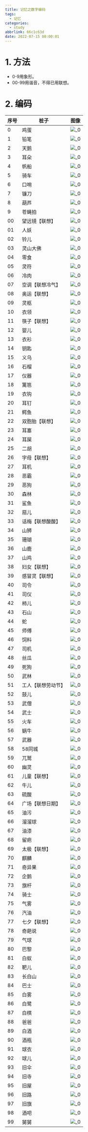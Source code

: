 ```yaml
---
title: 记忆之数字编码
tags:
  - 记忆
categories:
  - study
abbrlink: 66c1c63d
date: 2022-07-15 00:00:01
---
```


# 1. 方法

+ 0-9用象形。
+ 00-99用谐音，不得已用联想。

<!-- more -->

# 2. 编码

| 序号 | 桩子 | 图像 |
| ---- | ------ | -------------------------------- |
| 0    | 鸡蛋 | ![_0](%E8%AE%B0%E5%BF%86%E4%B9%8B%E6%95%B0%E5%AD%97%E7%BC%96%E7%A0%81/a0.jpg) |
| 1    | 铅笔 | ![_0](%E8%AE%B0%E5%BF%86%E4%B9%8B%E6%95%B0%E5%AD%97%E7%BC%96%E7%A0%81/a1.jpg) |
| 2    | 天鹅 | ![_0](%E8%AE%B0%E5%BF%86%E4%B9%8B%E6%95%B0%E5%AD%97%E7%BC%96%E7%A0%81/a2.jpg) |
| 3    | 耳朵 | ![_0](%E8%AE%B0%E5%BF%86%E4%B9%8B%E6%95%B0%E5%AD%97%E7%BC%96%E7%A0%81/a3.jpg) |
| 4    | 帆船 | ![_0](%E8%AE%B0%E5%BF%86%E4%B9%8B%E6%95%B0%E5%AD%97%E7%BC%96%E7%A0%81/a4.jpg) |
| 5    | 骑车 | ![_0](%E8%AE%B0%E5%BF%86%E4%B9%8B%E6%95%B0%E5%AD%97%E7%BC%96%E7%A0%81/a5.jpg) |
| 6    | 口哨 | ![_0](%E8%AE%B0%E5%BF%86%E4%B9%8B%E6%95%B0%E5%AD%97%E7%BC%96%E7%A0%81/a6.jpg) |
| 7    | 镰刀 | ![_0](%E8%AE%B0%E5%BF%86%E4%B9%8B%E6%95%B0%E5%AD%97%E7%BC%96%E7%A0%81/a7.jpg) |
| 8    | 葫芦 | ![_0](%E8%AE%B0%E5%BF%86%E4%B9%8B%E6%95%B0%E5%AD%97%E7%BC%96%E7%A0%81/a8.jpg) |
| 9    | 苍蝇拍 | ![_0](%E8%AE%B0%E5%BF%86%E4%B9%8B%E6%95%B0%E5%AD%97%E7%BC%96%E7%A0%81/a9.jpg) |
| 00    | 望远镜【联想】 | ![_0](%E8%AE%B0%E5%BF%86%E4%B9%8B%E6%95%B0%E5%AD%97%E7%BC%96%E7%A0%81/00.jpg) |
| 01    | 人妖 | ![_0](%E8%AE%B0%E5%BF%86%E4%B9%8B%E6%95%B0%E5%AD%97%E7%BC%96%E7%A0%81/01.jpg) |
| 02    | 铃儿 | ![_0](%E8%AE%B0%E5%BF%86%E4%B9%8B%E6%95%B0%E5%AD%97%E7%BC%96%E7%A0%81/02.jpg) |
| 03   | 灵山大佛 | ![_0](%E8%AE%B0%E5%BF%86%E4%B9%8B%E6%95%B0%E5%AD%97%E7%BC%96%E7%A0%81/03.jpg) |
| 04   | 零食 | ![_0](%E8%AE%B0%E5%BF%86%E4%B9%8B%E6%95%B0%E5%AD%97%E7%BC%96%E7%A0%81/04.jpg) |
| 05   | 灵符 | ![_0](%E8%AE%B0%E5%BF%86%E4%B9%8B%E6%95%B0%E5%AD%97%E7%BC%96%E7%A0%81/05.jpg) |
| 06   | 冷肉 | ![_0](%E8%AE%B0%E5%BF%86%E4%B9%8B%E6%95%B0%E5%AD%97%E7%BC%96%E7%A0%81/06.jpg) |
| 07   | 空调【联想冷气】 | ![_0](%E8%AE%B0%E5%BF%86%E4%B9%8B%E6%95%B0%E5%AD%97%E7%BC%96%E7%A0%81/07.jpg) |
| 08   | 奥运【联想】 | ![_0](%E8%AE%B0%E5%BF%86%E4%B9%8B%E6%95%B0%E5%AD%97%E7%BC%96%E7%A0%81/08.jpg) |
| 09   | 灵柩 | ![_0](%E8%AE%B0%E5%BF%86%E4%B9%8B%E6%95%B0%E5%AD%97%E7%BC%96%E7%A0%81/09.jpg) |
| 10   | 衣领 | ![_0](%E8%AE%B0%E5%BF%86%E4%B9%8B%E6%95%B0%E5%AD%97%E7%BC%96%E7%A0%81/10.jpg) |
| 11   | 筷子【联想】 | ![_0](%E8%AE%B0%E5%BF%86%E4%B9%8B%E6%95%B0%E5%AD%97%E7%BC%96%E7%A0%81/11.jpg) |
| 12   | 婴儿 | ![_0](%E8%AE%B0%E5%BF%86%E4%B9%8B%E6%95%B0%E5%AD%97%E7%BC%96%E7%A0%81/12.jpg) |
| 13   | 衣衫 | ![_0](%E8%AE%B0%E5%BF%86%E4%B9%8B%E6%95%B0%E5%AD%97%E7%BC%96%E7%A0%81/13.jpg) |
| 14   | 钥匙 | ![_0](%E8%AE%B0%E5%BF%86%E4%B9%8B%E6%95%B0%E5%AD%97%E7%BC%96%E7%A0%81/14.jpg) |
| 15   | 义乌 | ![_0](%E8%AE%B0%E5%BF%86%E4%B9%8B%E6%95%B0%E5%AD%97%E7%BC%96%E7%A0%81/15.jpg) |
| 16   | 石榴 | ![_0](%E8%AE%B0%E5%BF%86%E4%B9%8B%E6%95%B0%E5%AD%97%E7%BC%96%E7%A0%81/16.jpg) |
| 17   | 仪器 | ![_0](%E8%AE%B0%E5%BF%86%E4%B9%8B%E6%95%B0%E5%AD%97%E7%BC%96%E7%A0%81/17.jpg) |
| 18   | 篱笆 | ![_0](%E8%AE%B0%E5%BF%86%E4%B9%8B%E6%95%B0%E5%AD%97%E7%BC%96%E7%A0%81/18.jpg) |
| 19   | 衣钩 | ![_0](%E8%AE%B0%E5%BF%86%E4%B9%8B%E6%95%B0%E5%AD%97%E7%BC%96%E7%A0%81/19.jpg) |
| 20   | 耳钉 | ![_0](%E8%AE%B0%E5%BF%86%E4%B9%8B%E6%95%B0%E5%AD%97%E7%BC%96%E7%A0%81/20.jpg) |
| 21   | 鳄鱼 | ![_0](%E8%AE%B0%E5%BF%86%E4%B9%8B%E6%95%B0%E5%AD%97%E7%BC%96%E7%A0%81/21.jpg) |
| 22   | 双胞胎【联想】 | ![_0](%E8%AE%B0%E5%BF%86%E4%B9%8B%E6%95%B0%E5%AD%97%E7%BC%96%E7%A0%81/22.jpg) |
| 23   | 耳塞 | ![_0](%E8%AE%B0%E5%BF%86%E4%B9%8B%E6%95%B0%E5%AD%97%E7%BC%96%E7%A0%81/23.jpg) |
| 24   | 耳屎 | ![_0](%E8%AE%B0%E5%BF%86%E4%B9%8B%E6%95%B0%E5%AD%97%E7%BC%96%E7%A0%81/24.jpg) |
| 25   | 二胡 | ![_0](%E8%AE%B0%E5%BF%86%E4%B9%8B%E6%95%B0%E5%AD%97%E7%BC%96%E7%A0%81/25.jpg) |
| 26   | 字母【联想】 | ![_0](%E8%AE%B0%E5%BF%86%E4%B9%8B%E6%95%B0%E5%AD%97%E7%BC%96%E7%A0%81/26.jpg) |
| 27   | 耳机 | ![_0](%E8%AE%B0%E5%BF%86%E4%B9%8B%E6%95%B0%E5%AD%97%E7%BC%96%E7%A0%81/27.jpg) |
| 28   | 恶霸 | ![_0](%E8%AE%B0%E5%BF%86%E4%B9%8B%E6%95%B0%E5%AD%97%E7%BC%96%E7%A0%81/28.jpg) |
| 29   | 恶狗 | ![_0](%E8%AE%B0%E5%BF%86%E4%B9%8B%E6%95%B0%E5%AD%97%E7%BC%96%E7%A0%81/29.jpg) |
| 30   | 森林 | ![_0](%E8%AE%B0%E5%BF%86%E4%B9%8B%E6%95%B0%E5%AD%97%E7%BC%96%E7%A0%81/30.jpg) |
| 31   | 鲨鱼 | ![_0](%E8%AE%B0%E5%BF%86%E4%B9%8B%E6%95%B0%E5%AD%97%E7%BC%96%E7%A0%81/31.jpg) |
| 32   | 扇儿 | ![_0](%E8%AE%B0%E5%BF%86%E4%B9%8B%E6%95%B0%E5%AD%97%E7%BC%96%E7%A0%81/32.jpg) |
| 33   | 话梅【联想酸酸】 | ![_0](%E8%AE%B0%E5%BF%86%E4%B9%8B%E6%95%B0%E5%AD%97%E7%BC%96%E7%A0%81/33.jpg) |
| 34   | 山狮 | ![_0](%E8%AE%B0%E5%BF%86%E4%B9%8B%E6%95%B0%E5%AD%97%E7%BC%96%E7%A0%81/34.jpg) |
| 35   | 珊瑚 | ![_0](%E8%AE%B0%E5%BF%86%E4%B9%8B%E6%95%B0%E5%AD%97%E7%BC%96%E7%A0%81/35.jpg) |
| 36   | 山鹿 | ![_0](%E8%AE%B0%E5%BF%86%E4%B9%8B%E6%95%B0%E5%AD%97%E7%BC%96%E7%A0%81/36.jpg) |
| 37   | 山鸡 | ![_0](%E8%AE%B0%E5%BF%86%E4%B9%8B%E6%95%B0%E5%AD%97%E7%BC%96%E7%A0%81/37.jpg) |
| 38   | 妇女【联想】 | ![_0](%E8%AE%B0%E5%BF%86%E4%B9%8B%E6%95%B0%E5%AD%97%E7%BC%96%E7%A0%81/38.jpg) |
| 39   | 感冒灵【联想】 | ![_0](%E8%AE%B0%E5%BF%86%E4%B9%8B%E6%95%B0%E5%AD%97%E7%BC%96%E7%A0%81/39.jpg) |
| 40   | 司令 | ![_0](%E8%AE%B0%E5%BF%86%E4%B9%8B%E6%95%B0%E5%AD%97%E7%BC%96%E7%A0%81/40.jpg) |
| 41   | 司仪 | ![_0](%E8%AE%B0%E5%BF%86%E4%B9%8B%E6%95%B0%E5%AD%97%E7%BC%96%E7%A0%81/41.jpg) |
| 42   | 柿儿 | ![_0](%E8%AE%B0%E5%BF%86%E4%B9%8B%E6%95%B0%E5%AD%97%E7%BC%96%E7%A0%81/42.jpg) |
| 43   | 石山 | ![_0](%E8%AE%B0%E5%BF%86%E4%B9%8B%E6%95%B0%E5%AD%97%E7%BC%96%E7%A0%81/43.jpg) |
| 44   | 蛇 | ![_0](%E8%AE%B0%E5%BF%86%E4%B9%8B%E6%95%B0%E5%AD%97%E7%BC%96%E7%A0%81/44.jpg) |
| 45   | 师傅 | ![_0](%E8%AE%B0%E5%BF%86%E4%B9%8B%E6%95%B0%E5%AD%97%E7%BC%96%E7%A0%81/45.jpg) |
| 46   | 饲料 | ![_0](%E8%AE%B0%E5%BF%86%E4%B9%8B%E6%95%B0%E5%AD%97%E7%BC%96%E7%A0%81/46.jpg) |
| 47   | 司机 | ![_0](%E8%AE%B0%E5%BF%86%E4%B9%8B%E6%95%B0%E5%AD%97%E7%BC%96%E7%A0%81/47.jpg) |
| 48   | 丝瓜 | ![_0](%E8%AE%B0%E5%BF%86%E4%B9%8B%E6%95%B0%E5%AD%97%E7%BC%96%E7%A0%81/48.jpg) |
| 49   | 死狗 | ![_0](%E8%AE%B0%E5%BF%86%E4%B9%8B%E6%95%B0%E5%AD%97%E7%BC%96%E7%A0%81/49.jpg) |
| 50   | 武林 | ![_0](%E8%AE%B0%E5%BF%86%E4%B9%8B%E6%95%B0%E5%AD%97%E7%BC%96%E7%A0%81/50.jpg) |
| 51   | 工人【联想劳动节】 | ![_0](%E8%AE%B0%E5%BF%86%E4%B9%8B%E6%95%B0%E5%AD%97%E7%BC%96%E7%A0%81/51.jpg) |
| 52   | 鼓儿 | ![_0](%E8%AE%B0%E5%BF%86%E4%B9%8B%E6%95%B0%E5%AD%97%E7%BC%96%E7%A0%81/52.jpg) |
| 53   | 武僧 | ![_0](%E8%AE%B0%E5%BF%86%E4%B9%8B%E6%95%B0%E5%AD%97%E7%BC%96%E7%A0%81/53.jpg) |
| 54   | 武士 | ![_0](%E8%AE%B0%E5%BF%86%E4%B9%8B%E6%95%B0%E5%AD%97%E7%BC%96%E7%A0%81/54.jpg) |
| 55   | 火车 | ![_0](%E8%AE%B0%E5%BF%86%E4%B9%8B%E6%95%B0%E5%AD%97%E7%BC%96%E7%A0%81/55.jpg) |
| 56   | 蜗牛 | ![_0](%E8%AE%B0%E5%BF%86%E4%B9%8B%E6%95%B0%E5%AD%97%E7%BC%96%E7%A0%81/56.jpg) |
| 57   | 武器 | ![_0](%E8%AE%B0%E5%BF%86%E4%B9%8B%E6%95%B0%E5%AD%97%E7%BC%96%E7%A0%81/57.jpg) |
| 58   | 58同城 | ![_0](%E8%AE%B0%E5%BF%86%E4%B9%8B%E6%95%B0%E5%AD%97%E7%BC%96%E7%A0%81/58.jpg) |
| 59   | 兀鹫 | ![_0](%E8%AE%B0%E5%BF%86%E4%B9%8B%E6%95%B0%E5%AD%97%E7%BC%96%E7%A0%81/59.jpg) |
| 60   | 幽灵 | ![_0](%E8%AE%B0%E5%BF%86%E4%B9%8B%E6%95%B0%E5%AD%97%E7%BC%96%E7%A0%81/60.jpg) |
| 61   | 儿童【联想】 | ![_0](%E8%AE%B0%E5%BF%86%E4%B9%8B%E6%95%B0%E5%AD%97%E7%BC%96%E7%A0%81/61.jpg) |
| 62   | 牛儿 | ![_0](%E8%AE%B0%E5%BF%86%E4%B9%8B%E6%95%B0%E5%AD%97%E7%BC%96%E7%A0%81/62.jpg) |
| 63   | 硫酸 | ![_0](%E8%AE%B0%E5%BF%86%E4%B9%8B%E6%95%B0%E5%AD%97%E7%BC%96%E7%A0%81/63.jpg) |
| 64   | 广场【联想日期】 | ![_0](%E8%AE%B0%E5%BF%86%E4%B9%8B%E6%95%B0%E5%AD%97%E7%BC%96%E7%A0%81/64.jpg) |
| 65   | 油污 | ![_0](%E8%AE%B0%E5%BF%86%E4%B9%8B%E6%95%B0%E5%AD%97%E7%BC%96%E7%A0%81/65.jpg) |
| 66   | 溜溜球 | ![_0](%E8%AE%B0%E5%BF%86%E4%B9%8B%E6%95%B0%E5%AD%97%E7%BC%96%E7%A0%81/66.jpg) |
| 67   | 油漆 | ![_0](%E8%AE%B0%E5%BF%86%E4%B9%8B%E6%95%B0%E5%AD%97%E7%BC%96%E7%A0%81/67.jpg) |
| 68   | 留疤 | ![_0](%E8%AE%B0%E5%BF%86%E4%B9%8B%E6%95%B0%E5%AD%97%E7%BC%96%E7%A0%81/68.jpg) |
| 69   | 太极【联想】 | ![_0](%E8%AE%B0%E5%BF%86%E4%B9%8B%E6%95%B0%E5%AD%97%E7%BC%96%E7%A0%81/69.jpg) |
| 70   | 麒麟 | ![_0](%E8%AE%B0%E5%BF%86%E4%B9%8B%E6%95%B0%E5%AD%97%E7%BC%96%E7%A0%81/70.jpg) |
| 71   | 奇异果 | ![_0](%E8%AE%B0%E5%BF%86%E4%B9%8B%E6%95%B0%E5%AD%97%E7%BC%96%E7%A0%81/71.jpg) |
| 72   | 企鹅 | ![_0](%E8%AE%B0%E5%BF%86%E4%B9%8B%E6%95%B0%E5%AD%97%E7%BC%96%E7%A0%81/72.jpg) |
| 73   | 旗杆 | ![_0](%E8%AE%B0%E5%BF%86%E4%B9%8B%E6%95%B0%E5%AD%97%E7%BC%96%E7%A0%81/73.jpg) |
| 74   | 骑士 | ![_0](%E8%AE%B0%E5%BF%86%E4%B9%8B%E6%95%B0%E5%AD%97%E7%BC%96%E7%A0%81/74.jpg) |
| 75   | 气雾 | ![_0](%E8%AE%B0%E5%BF%86%E4%B9%8B%E6%95%B0%E5%AD%97%E7%BC%96%E7%A0%81/75.jpg) |
| 76   | 汽油 | ![_0](%E8%AE%B0%E5%BF%86%E4%B9%8B%E6%95%B0%E5%AD%97%E7%BC%96%E7%A0%81/76.jpg) |
| 77   | 七夕【联想】 | ![_0](%E8%AE%B0%E5%BF%86%E4%B9%8B%E6%95%B0%E5%AD%97%E7%BC%96%E7%A0%81/77.jpg) |
| 78   | 奇葩说 | ![_0](%E8%AE%B0%E5%BF%86%E4%B9%8B%E6%95%B0%E5%AD%97%E7%BC%96%E7%A0%81/78.jpg) |
| 79   | 气球 | ![_0](%E8%AE%B0%E5%BF%86%E4%B9%8B%E6%95%B0%E5%AD%97%E7%BC%96%E7%A0%81/79.jpg) |
| 80   | 巴黎 | ![_0](%E8%AE%B0%E5%BF%86%E4%B9%8B%E6%95%B0%E5%AD%97%E7%BC%96%E7%A0%81/80.jpg) |
| 81   | 白蚁 | ![_0](%E8%AE%B0%E5%BF%86%E4%B9%8B%E6%95%B0%E5%AD%97%E7%BC%96%E7%A0%81/81.jpg) |
| 82   | 靶儿 | ![_0](%E8%AE%B0%E5%BF%86%E4%B9%8B%E6%95%B0%E5%AD%97%E7%BC%96%E7%A0%81/82.jpg) |
| 83   | 长白山 | ![_0](%E8%AE%B0%E5%BF%86%E4%B9%8B%E6%95%B0%E5%AD%97%E7%BC%96%E7%A0%81/83.jpg) |
| 84   | 巴士 | ![_0](%E8%AE%B0%E5%BF%86%E4%B9%8B%E6%95%B0%E5%AD%97%E7%BC%96%E7%A0%81/84.jpg) |
| 85   | 白雾 | ![_0](%E8%AE%B0%E5%BF%86%E4%B9%8B%E6%95%B0%E5%AD%97%E7%BC%96%E7%A0%81/85.jpg) |
| 86   | 白鹭 | ![_0](%E8%AE%B0%E5%BF%86%E4%B9%8B%E6%95%B0%E5%AD%97%E7%BC%96%E7%A0%81/86.jpg) |
| 87   | 白棋 | ![_0](%E8%AE%B0%E5%BF%86%E4%B9%8B%E6%95%B0%E5%AD%97%E7%BC%96%E7%A0%81/87.jpg) |
| 88   | 爸爸 | ![_0](%E8%AE%B0%E5%BF%86%E4%B9%8B%E6%95%B0%E5%AD%97%E7%BC%96%E7%A0%81/88.jpg) |
| 89   | 白酒 | ![_0](%E8%AE%B0%E5%BF%86%E4%B9%8B%E6%95%B0%E5%AD%97%E7%BC%96%E7%A0%81/89.jpg) |
| 90   | 酒瓶 | ![_0](%E8%AE%B0%E5%BF%86%E4%B9%8B%E6%95%B0%E5%AD%97%E7%BC%96%E7%A0%81/90.jpg) |
| 91   | 球衣 | ![_0](%E8%AE%B0%E5%BF%86%E4%B9%8B%E6%95%B0%E5%AD%97%E7%BC%96%E7%A0%81/91.jpg) |
| 92   | 球儿 | ![_0](%E8%AE%B0%E5%BF%86%E4%B9%8B%E6%95%B0%E5%AD%97%E7%BC%96%E7%A0%81/92.jpg) |
| 93   | 旧伞 | ![_0](%E8%AE%B0%E5%BF%86%E4%B9%8B%E6%95%B0%E5%AD%97%E7%BC%96%E7%A0%81/93.jpg) |
| 94   | 旧寺 | ![_0](%E8%AE%B0%E5%BF%86%E4%B9%8B%E6%95%B0%E5%AD%97%E7%BC%96%E7%A0%81/94.jpg) |
| 95   | 旧屋 | ![_0](%E8%AE%B0%E5%BF%86%E4%B9%8B%E6%95%B0%E5%AD%97%E7%BC%96%E7%A0%81/95.jpg) |
| 96   | 旧路 | ![_0](%E8%AE%B0%E5%BF%86%E4%B9%8B%E6%95%B0%E5%AD%97%E7%BC%96%E7%A0%81/96.jpg) |
| 97   | 旧旗 | ![_0](%E8%AE%B0%E5%BF%86%E4%B9%8B%E6%95%B0%E5%AD%97%E7%BC%96%E7%A0%81/97.jpg) |
| 98   | 酒吧 | ![_0](%E8%AE%B0%E5%BF%86%E4%B9%8B%E6%95%B0%E5%AD%97%E7%BC%96%E7%A0%81/98.jpg) |
| 99   | 舅舅 | ![_0](%E8%AE%B0%E5%BF%86%E4%B9%8B%E6%95%B0%E5%AD%97%E7%BC%96%E7%A0%81/99.jpg) |





